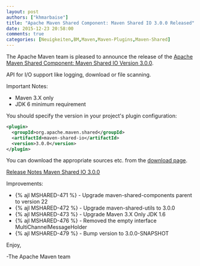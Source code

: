 ```yaml
---
layout: post
authors: ["khmarbaise"]
title: "Apache Maven Shared Component: Maven Shared IO 3.0.0 Released"
date: 2015-12-23 20:58:00
comments: true
categories: [Neuigkeiten,BM,Maven,Maven-Plugins,Maven-Shared]
---
```

The Apache Maven team is pleased to announce the release of the 
[Apache Maven Shared Component: Maven Shared IO Version 3.0.0](https://maven.apache.org/shared/maven-shared-io/).

API for I/O support like logging, download or file scanning.

Important Notes:

 * Maven 3.X only
 * JDK 6 minimum requirement

You should specify the version in your project's plugin configuration:

``` xml 
<plugin>
  <groupId>org.apache.maven.shared</groupId>
  <artifactId>maven-shared-io</artifactId>
  <version>3.0.0</version>
</plugin>
```

You can download the appropriate sources etc. from the [download page](https://maven.apache.org/shared/maven-shared-io/download.cgi).

<!-- more -->
 
[Release Notes Maven Shared IO 3.0.0](https://issues.apache.org/jira/secure/ReleaseNote.jspa?projectId=12317922&version=12334278
)

Improvements:

 * {% ajl MSHARED-471 %} - Upgrade maven-shared-components parent to version 22
 * {% ajl MSHARED-472 %} - Upgrade maven-shared-utils to 3.0.0
 * {% ajl MSHARED-473 %} - Upgrade Maven 3.X Only JDK 1.6
 * {% ajl MSHARED-476 %} - Removed the empty interface MultiChannelMessageHolder
 * {% ajl MSHARED-479 %} - Bump version to 3.0.0-SNAPSHOT
 
Enjoy,
 
-The Apache Maven team
